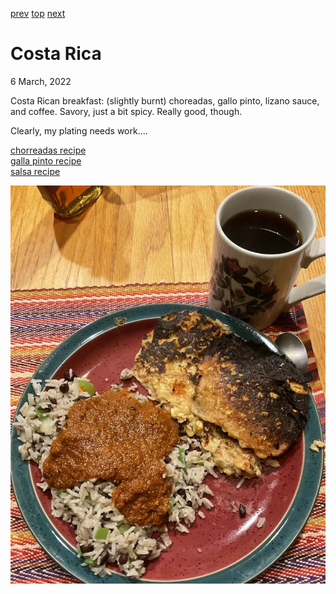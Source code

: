[prev](roc.md)
[top](../index.md)
[next](cote_divoire.md)
# Costa Rica
6 March, 2022


Costa Rican breakfast: (slightly burnt) choreadas, gallo pinto, lizano sauce, and coffee. Savory, just a bit spicy. Really good, though.

Clearly, my plating needs work....

[chorreadas recipe](https://www.recipesfromcostarica.com/recipes/chorreadas)<br>
[galla pinto recipe](https://www.allrecipes.com/recipe/284351/costa-rican-gallo-pinto/)<br>
[salsa recipe](https://www.thekitchn.com/recipe-lizano-style-costa-rican-salsa-176299_)

![chorreadas](images/costa_rica.jpeg)
